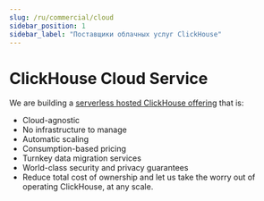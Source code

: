 ```yaml
---
slug: /ru/commercial/cloud
sidebar_position: 1
sidebar_label: "Поставщики облачных услуг ClickHouse"
---
```


# ClickHouse Cloud Service 

We are building a [serverless hosted ClickHouse offering](https://clickhouse.com/cloud/) that is:
- Cloud-agnostic
- No infrastructure to manage
- Automatic scaling
- Consumption-based pricing
- Turnkey data migration services
- World-class security and privacy guarantees
- Reduce total cost of ownership and let us take the worry out of operating ClickHouse, at any scale.